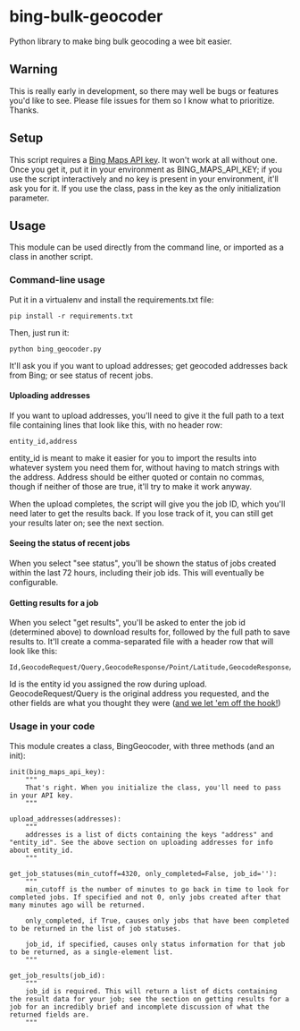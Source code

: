 # bing-bulk-geocoder
Python library to make bing bulk geocoding a wee bit easier.

## Warning

This is really early in development, so there may well be bugs or features you'd like to see. Please file issues for them so I know what to prioritize. Thanks.

## Setup

This script requires a [Bing Maps API key](http://www.microsoft.com/maps/create-a-bing-maps-key.aspx). It won't work at all without one. Once you get it, put it in your environment as BING_MAPS_API_KEY; if you use the script interactively and no key is present in your environment, it'll ask you for it. If you use the class, pass in the key as the only initialization parameter.

## Usage

This module can be used directly from the command line, or imported as a class in another script.

### Command-line usage

Put it in a virtualenv and install the requirements.txt file:

    pip install -r requirements.txt

Then, just run it:

    python bing_geocoder.py

It'll ask you if you want to upload addresses; get geocoded addresses back from Bing; or see status of recent jobs.

#### Uploading addresses

If you want to upload addresses, you'll need to give it the full path to a text file containing lines that look like this, with no header row:

    entity_id,address

entity_id is meant to make it easier for you to import the results into whatever system you need them for, without having to match strings with the address. Address should be either quoted or contain no commas, though if neither of those are true, it'll try to make it work anyway.

When the upload completes, the script will give you the job ID, which you'll need later to get the results back. If you lose track of it, you can still get your results later on; see the next section.

#### Seeing the status of recent jobs

When you select "see status", you'll be shown the status of jobs created within the last 72 hours, including their job ids. This will eventually be configurable.

#### Getting results for a job

When you select "get results", you'll be asked to enter the job id (determined above) to download results for, followed by the full path to save results to. It'll create a comma-separated file with a header row that will look like this:

    Id,GeocodeRequest/Query,GeocodeResponse/Point/Latitude,GeocodeResponse/Point/Longitude

Id is the entity id you assigned the row during upload. GeocodeRequest/Query is the original address you requested, and the other fields are what you thought they were ([and we let 'em off the hook!](http://www.youtube.com/watch?v=SWmQbk5h86w))

### Usage in your code

This module creates a class, BingGeocoder, with three methods (and an init):

    init(bing_maps_api_key):
        """
        That's right. When you initialize the class, you'll need to pass in your API key.
        """

    upload_addresses(addresses):
        """
        addresses is a list of dicts containing the keys "address" and "entity_id". See the above section on uploading addresses for info about entity_id.
        """

    get_job_statuses(min_cutoff=4320, only_completed=False, job_id=''):
        """
        min_cutoff is the number of minutes to go back in time to look for completed jobs. If specified and not 0, only jobs created after that many minutes ago will be returned.

        only_completed, if True, causes only jobs that have been completed to be returned in the list of job statuses.

        job_id, if specified, causes only status information for that job to be returned, as a single-element list.
        """

    get_job_results(job_id):
        """
        job_id is required. This will return a list of dicts containing the result data for your job; see the section on getting results for a job for an incredibly brief and incomplete discussion of what the returned fields are.
        """
